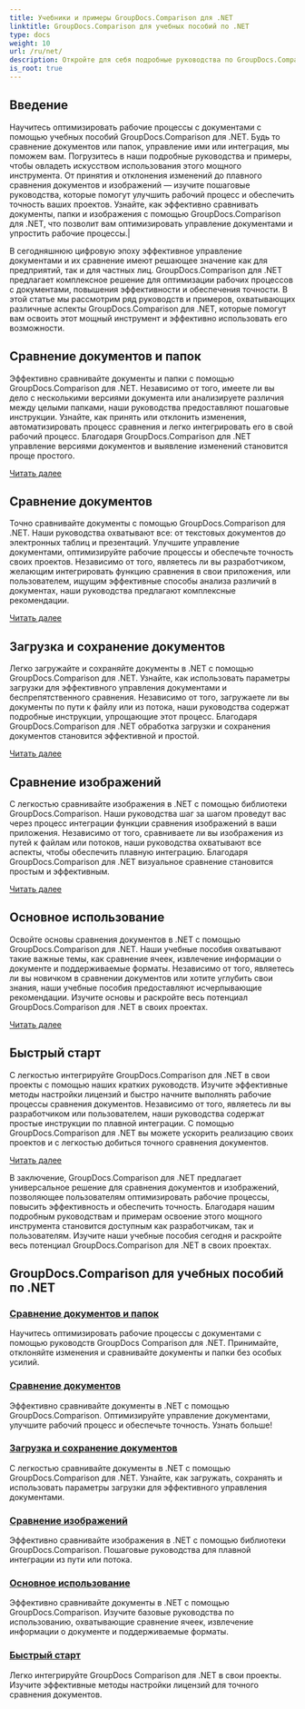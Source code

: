 ```yaml
---
title: Учебники и примеры GroupDocs.Comparison для .NET
linktitle: GroupDocs.Comparison для учебных пособий по .NET
type: docs
weight: 10
url: /ru/net/
description: Откройте для себя подробные руководства по GroupDocs.Comparison для .NET, которые облегчают эффективное сравнение, управление и интеграцию документов и папок.
is_root: true
---
```

## Введение

Научитесь оптимизировать рабочие процессы с документами с помощью учебных пособий GroupDocs.Comparison для .NET. Будь то сравнение документов или папок, управление ими или интеграция, мы поможем вам. Погрузитесь в наши подробные руководства и примеры, чтобы овладеть искусством использования этого мощного инструмента. От принятия и отклонения изменений до плавного сравнения документов и изображений — изучите пошаговые руководства, которые помогут улучшить рабочий процесс и обеспечить точность ваших проектов. Узнайте, как эффективно сравнивать документы, папки и изображения с помощью GroupDocs.Comparison для .NET, что позволит вам оптимизировать управление документами и упростить рабочие процессы.|

В сегодняшнюю цифровую эпоху эффективное управление документами и их сравнение имеют решающее значение как для предприятий, так и для частных лиц. GroupDocs.Comparison для .NET предлагает комплексное решение для оптимизации рабочих процессов с документами, повышения эффективности и обеспечения точности. В этой статье мы рассмотрим ряд руководств и примеров, охватывающих различные аспекты GroupDocs.Comparison для .NET, которые помогут вам освоить этот мощный инструмент и эффективно использовать его возможности.

## Сравнение документов и папок

Эффективно сравнивайте документы и папки с помощью GroupDocs.Comparison для .NET. Независимо от того, имеете ли вы дело с несколькими версиями документа или анализируете различия между целыми папками, наши руководства предоставляют пошаговые инструкции. Узнайте, как принять или отклонить изменения, автоматизировать процесс сравнения и легко интегрировать его в свой рабочий процесс. Благодаря GroupDocs.Comparison для .NET управление версиями документов и выявление изменений становится проще простого.

[Читать далее](./documents-and-folder-comparison/)

## Сравнение документов

Точно сравнивайте документы с помощью GroupDocs.Comparison для .NET. Наши руководства охватывают все: от текстовых документов до электронных таблиц и презентаций. Улучшите управление документами, оптимизируйте рабочие процессы и обеспечьте точность своих проектов. Независимо от того, являетесь ли вы разработчиком, желающим интегрировать функцию сравнения в свои приложения, или пользователем, ищущим эффективные способы анализа различий в документах, наши руководства предлагают комплексные рекомендации.

[Читать далее](./document-comparison/)

## Загрузка и сохранение документов

Легко загружайте и сохраняйте документы в .NET с помощью GroupDocs.Comparison для .NET. Узнайте, как использовать параметры загрузки для эффективного управления документами и беспрепятственного сравнения. Независимо от того, загружаете ли вы документы по пути к файлу или из потока, наши руководства содержат подробные инструкции, упрощающие этот процесс. Благодаря GroupDocs.Comparison для .NET обработка загрузки и сохранения документов становится эффективной и простой.

[Читать далее](./loading-and-saving-documents/)

## Сравнение изображений

С легкостью сравнивайте изображения в .NET с помощью библиотеки GroupDocs.Comparison. Наши руководства шаг за шагом проведут вас через процесс интеграции функции сравнения изображений в ваши приложения. Независимо от того, сравниваете ли вы изображения из путей к файлам или потоков, наши руководства охватывают все аспекты, чтобы обеспечить плавную интеграцию. Благодаря GroupDocs.Comparison для .NET визуальное сравнение становится простым и эффективным.

[Читать далее](./image-comparison/)

## Основное использование 

Освойте основы сравнения документов в .NET с помощью GroupDocs.Comparison для .NET. Наши учебные пособия охватывают такие важные темы, как сравнение ячеек, извлечение информации о документе и поддерживаемые форматы. Независимо от того, являетесь ли вы новичком в сравнении документов или хотите углубить свои знания, наши учебные пособия предоставляют исчерпывающие рекомендации. Изучите основы и раскройте весь потенциал GroupDocs.Comparison для .NET в своих проектах.

[Читать далее](./basic-usage/)

## Быстрый старт 

С легкостью интегрируйте GroupDocs.Comparison для .NET в свои проекты с помощью наших кратких руководств. Изучите эффективные методы настройки лицензий и быстро начните выполнять рабочие процессы сравнения документов. Независимо от того, являетесь ли вы разработчиком или пользователем, наши руководства содержат простые инструкции по плавной интеграции. С помощью GroupDocs.Comparison для .NET вы можете ускорить реализацию своих проектов и с легкостью добиться точного сравнения документов.

[Читать далее](./quick-start/)

В заключение, GroupDocs.Comparison для .NET предлагает универсальное решение для сравнения документов и изображений, позволяющее пользователям оптимизировать рабочие процессы, повысить эффективность и обеспечить точность. Благодаря нашим подробным руководствам и примерам освоение этого мощного инструмента становится доступным как разработчикам, так и пользователям. Изучите наши учебные пособия сегодня и раскройте весь потенциал GroupDocs.Comparison для .NET в своих проектах.
## GroupDocs.Comparison для учебных пособий по .NET 
### [Сравнение документов и папок](./documents-and-folder-comparison/)
Научитесь оптимизировать рабочие процессы с документами с помощью руководств GroupDocs Comparison для .NET. Принимайте, отклоняйте изменения и сравнивайте документы и папки без особых усилий.
### [Сравнение документов](./document-comparison/)
Эффективно сравнивайте документы в .NET с помощью GroupDocs.Comparison. Оптимизируйте управление документами, улучшите рабочий процесс и обеспечьте точность. Узнать больше!
### [Загрузка и сохранение документов](./loading-and-saving-documents/)
С легкостью сравнивайте документы в .NET с помощью GroupDocs.Comparison для .NET. Узнайте, как загружать, сохранять и использовать параметры загрузки для эффективного управления документами.
### [Сравнение изображений](./image-comparison/)
Эффективно сравнивайте изображения в .NET с помощью библиотеки GroupDocs.Comparison. Пошаговые руководства для плавной интеграции из пути или потока.
### [Основное использование](./basic-usage/)
Эффективно сравнивайте документы в .NET с помощью GroupDocs.Comparison. Изучите базовые руководства по использованию, охватывающие сравнение ячеек, извлечение информации о документе и поддерживаемые форматы.
### [Быстрый старт](./quick-start/)
Легко интегрируйте GroupDocs Comparison для .NET в свои проекты. Изучите эффективные методы настройки лицензий для точного сравнения документов.